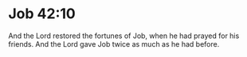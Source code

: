 # Job 42:10

And the Lord restored the fortunes of Job, when he had prayed for his friends. And the Lord gave Job twice as much as he had before.

